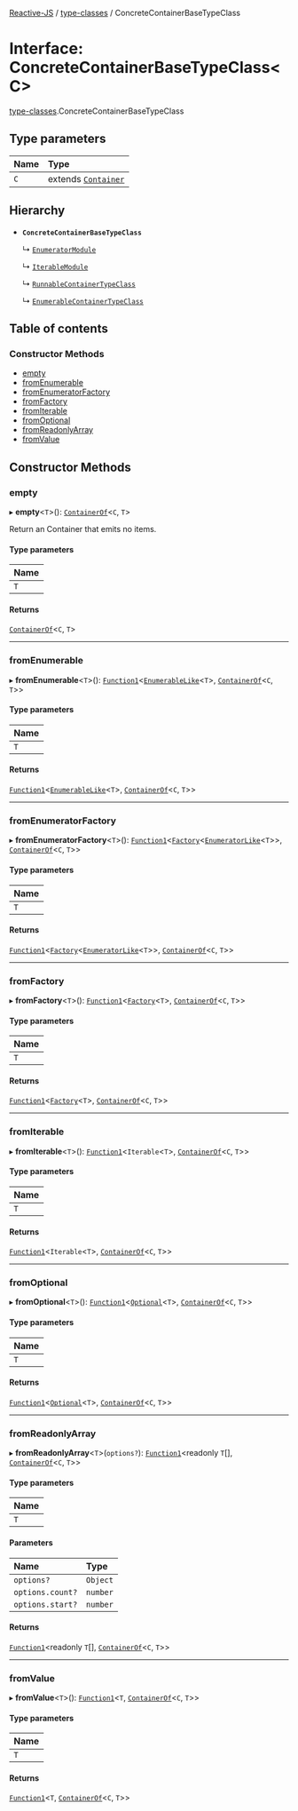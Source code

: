 [Reactive-JS](../README.md) / [type-classes](../modules/type_classes.md) / ConcreteContainerBaseTypeClass

# Interface: ConcreteContainerBaseTypeClass<C\>

[type-classes](../modules/type_classes.md).ConcreteContainerBaseTypeClass

## Type parameters

| Name | Type |
| :------ | :------ |
| `C` | extends [`Container`](types.Container.md) |

## Hierarchy

- **`ConcreteContainerBaseTypeClass`**

  ↳ [`EnumeratorModule`](Enumerator.EnumeratorModule.md)

  ↳ [`IterableModule`](Iterable.IterableModule.md)

  ↳ [`RunnableContainerTypeClass`](type_classes.RunnableContainerTypeClass.md)

  ↳ [`EnumerableContainerTypeClass`](type_classes.EnumerableContainerTypeClass.md)

## Table of contents

### Constructor Methods

- [empty](type_classes.ConcreteContainerBaseTypeClass.md#empty)
- [fromEnumerable](type_classes.ConcreteContainerBaseTypeClass.md#fromenumerable)
- [fromEnumeratorFactory](type_classes.ConcreteContainerBaseTypeClass.md#fromenumeratorfactory)
- [fromFactory](type_classes.ConcreteContainerBaseTypeClass.md#fromfactory)
- [fromIterable](type_classes.ConcreteContainerBaseTypeClass.md#fromiterable)
- [fromOptional](type_classes.ConcreteContainerBaseTypeClass.md#fromoptional)
- [fromReadonlyArray](type_classes.ConcreteContainerBaseTypeClass.md#fromreadonlyarray)
- [fromValue](type_classes.ConcreteContainerBaseTypeClass.md#fromvalue)

## Constructor Methods

### empty

▸ **empty**<`T`\>(): [`ContainerOf`](../modules/types.md#containerof)<`C`, `T`\>

Return an Container that emits no items.

#### Type parameters

| Name |
| :------ |
| `T` |

#### Returns

[`ContainerOf`](../modules/types.md#containerof)<`C`, `T`\>

___

### fromEnumerable

▸ **fromEnumerable**<`T`\>(): [`Function1`](../modules/functions.md#function1)<[`EnumerableLike`](types.EnumerableLike.md)<`T`\>, [`ContainerOf`](../modules/types.md#containerof)<`C`, `T`\>\>

#### Type parameters

| Name |
| :------ |
| `T` |

#### Returns

[`Function1`](../modules/functions.md#function1)<[`EnumerableLike`](types.EnumerableLike.md)<`T`\>, [`ContainerOf`](../modules/types.md#containerof)<`C`, `T`\>\>

___

### fromEnumeratorFactory

▸ **fromEnumeratorFactory**<`T`\>(): [`Function1`](../modules/functions.md#function1)<[`Factory`](../modules/functions.md#factory)<[`EnumeratorLike`](types.EnumeratorLike.md)<`T`\>\>, [`ContainerOf`](../modules/types.md#containerof)<`C`, `T`\>\>

#### Type parameters

| Name |
| :------ |
| `T` |

#### Returns

[`Function1`](../modules/functions.md#function1)<[`Factory`](../modules/functions.md#factory)<[`EnumeratorLike`](types.EnumeratorLike.md)<`T`\>\>, [`ContainerOf`](../modules/types.md#containerof)<`C`, `T`\>\>

___

### fromFactory

▸ **fromFactory**<`T`\>(): [`Function1`](../modules/functions.md#function1)<[`Factory`](../modules/functions.md#factory)<`T`\>, [`ContainerOf`](../modules/types.md#containerof)<`C`, `T`\>\>

#### Type parameters

| Name |
| :------ |
| `T` |

#### Returns

[`Function1`](../modules/functions.md#function1)<[`Factory`](../modules/functions.md#factory)<`T`\>, [`ContainerOf`](../modules/types.md#containerof)<`C`, `T`\>\>

___

### fromIterable

▸ **fromIterable**<`T`\>(): [`Function1`](../modules/functions.md#function1)<`Iterable`<`T`\>, [`ContainerOf`](../modules/types.md#containerof)<`C`, `T`\>\>

#### Type parameters

| Name |
| :------ |
| `T` |

#### Returns

[`Function1`](../modules/functions.md#function1)<`Iterable`<`T`\>, [`ContainerOf`](../modules/types.md#containerof)<`C`, `T`\>\>

___

### fromOptional

▸ **fromOptional**<`T`\>(): [`Function1`](../modules/functions.md#function1)<[`Optional`](../modules/functions.md#optional)<`T`\>, [`ContainerOf`](../modules/types.md#containerof)<`C`, `T`\>\>

#### Type parameters

| Name |
| :------ |
| `T` |

#### Returns

[`Function1`](../modules/functions.md#function1)<[`Optional`](../modules/functions.md#optional)<`T`\>, [`ContainerOf`](../modules/types.md#containerof)<`C`, `T`\>\>

___

### fromReadonlyArray

▸ **fromReadonlyArray**<`T`\>(`options?`): [`Function1`](../modules/functions.md#function1)<readonly `T`[], [`ContainerOf`](../modules/types.md#containerof)<`C`, `T`\>\>

#### Type parameters

| Name |
| :------ |
| `T` |

#### Parameters

| Name | Type |
| :------ | :------ |
| `options?` | `Object` |
| `options.count?` | `number` |
| `options.start?` | `number` |

#### Returns

[`Function1`](../modules/functions.md#function1)<readonly `T`[], [`ContainerOf`](../modules/types.md#containerof)<`C`, `T`\>\>

___

### fromValue

▸ **fromValue**<`T`\>(): [`Function1`](../modules/functions.md#function1)<`T`, [`ContainerOf`](../modules/types.md#containerof)<`C`, `T`\>\>

#### Type parameters

| Name |
| :------ |
| `T` |

#### Returns

[`Function1`](../modules/functions.md#function1)<`T`, [`ContainerOf`](../modules/types.md#containerof)<`C`, `T`\>\>
